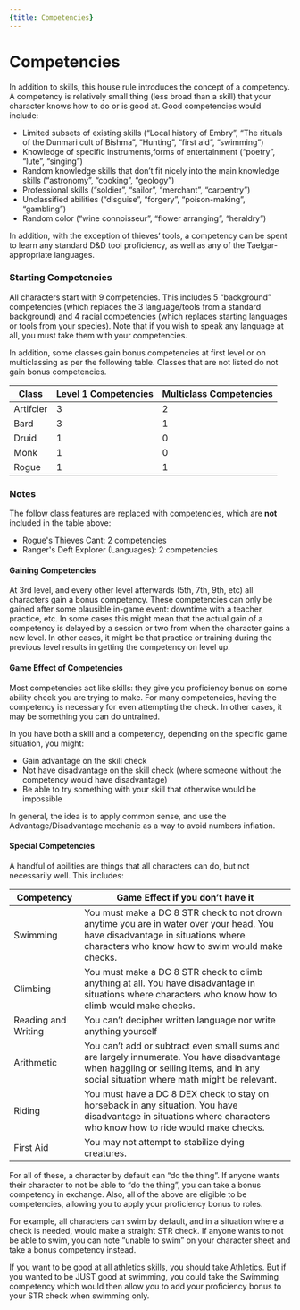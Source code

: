 ```yaml
---
{title: Competencies}
---
```

# Competencies 
In addition to skills, this house rule introduces the concept of a competency. A competency is relatively small thing (less broad than a skill) that your character knows how to do or is good at. Good competencies would include:

- Limited subsets of existing skills (“Local history of Embry”, “The rituals of the Dunmari cult of Bishma”, “Hunting”, “first aid”, “swimming”)    
- Knowledge of specific instruments,forms of entertainment (“poetry”, “lute”, “singing”)
- Random knowledge skills that don’t fit nicely into the main knowledge skills (“astronomy”, “cooking”, “geology”)
- Professional skills (“soldier”, “sailor”, “merchant”, “carpentry”)
- Unclassified abilities (“disguise”, “forgery”, “poison-making”, “gambling”)
- Random color (“wine connoisseur”, “flower arranging”, “heraldry”)

In addition, with the exception of thieves’ tools, a competency can be spent to learn any standard D&D tool proficiency, as well as any of the Taelgar-appropriate languages. 
### Starting Competencies
All characters start with 9 competencies. This includes 5 “background” competencies (which replaces the 3 language/tools from a standard background) and 4 racial competencies (which replaces starting languages or tools from your species). Note that if you wish to speak any language at all, you must take them with your competencies. 

In addition, some classes gain bonus competencies at first level or on multiclassing as per the following table. Classes that are not listed do not gain bonus competencies. 

| Class     | Level 1 Competencies | Multiclass Competencies |
| --------- | -------------------- | ----------------------- |
| Artifcier | 3                    | 2                       |
| Bard      | 3                    | 1                       |
| Druid     | 1                    | 0                       |
| Monk      | 1                    | 0                       |
| Rogue     | 1                    | 1                       |
### Notes
The follow class features are replaced with competencies, which are **not** included in the table above:
* Rogue's Thieves Cant: 2 competencies
* Ranger's Deft Explorer (Languages): 2 competencies
#### Gaining Competencies
At 3rd level, and every other level afterwards (5th, 7th, 9th, etc) all characters gain a bonus competency. These competencies can only be gained after some plausible in-game event: downtime with a teacher, practice, etc. In some cases this might mean that the actual gain of a competency is delayed by a session or two from when the character gains a new level. In other cases, it might be that practice or training during the previous level results in getting the competency on level up.
#### Game Effect of Competencies
Most competencies act like skills: they give you proficiency bonus on some ability check you are trying to make. For many competencies, having the competency is necessary for even attempting the check. In other cases, it may be something you can do untrained. 

In you have both a skill and a competency, depending on the specific game situation, you might:
- Gain advantage on the skill check
- Not have disadvantage on the skill check (where someone without the competency would have disadvantage)
- Be able to try something with your skill that otherwise would be impossible  

In general, the idea is to apply common sense, and use the Advantage/Disadvantage mechanic as a way to avoid numbers inflation.

#### Special Competencies
A handful of abilities are things that all characters can do, but not necessarily well. This includes:  

| Competency          | Game Effect if you don’t have it                                                                                                                                                      |
| ------------------- | ------------------------------------------------------------------------------------------------------------------------------------------------------------------------------------- |
| Swimming            | You must make a DC 8 STR check to not drown anytime you are in water over your head. You have disadvantage in situations where characters who know how to swim would make checks.     |
| Climbing            | You must make a DC 8 STR check to climb anything at all. You have disadvantage in situations where characters who know how to climb would make checks.                                |
| Reading and Writing | You can’t decipher written language nor write anything yourself                                                                                                                       |
| Arithmetic          | You can’t add or subtract even small sums and are largely innumerate. You have disadvantage when haggling or selling items, and in any social situation where math might be relevant. |
| Riding              | You must have a DC 8 DEX check to stay on horseback in any situation. You have disadvantage in situations where characters who know how to ride would make checks.                    |
| First Aid           | You may not attempt to stabilize dying creatures.                                                                                                                                     |
For all of these, a character by default can “do the thing”. If anyone wants their character to not be able to “do the thing”, you can take a bonus competency in exchange. Also, all of the above are eligible to be competencies, allowing you to apply your proficiency bonus to roles.

For example, all characters can swim by default, and in a situation where a check is needed, would make a straight STR check. If anyone wants to not be able to swim, you can note “unable to swim” on your character sheet and take a bonus competency instead. 

If you want to be good at all athletics skills, you should take Athletics. But if you wanted to be JUST good at swimming, you could take the Swimming competency which would then allow you to add your proficiency bonus to your STR check when swimming only.